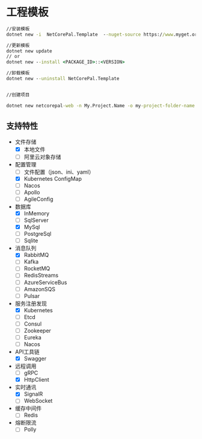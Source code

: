 # 工程模板

``` bat
//安装模板
dotnet new -i  NetCorePal.Template  --nuget-source https://www.myget.org/F/netcorepal/api/v3/index.json

//更新模板
dotnet new update
// or 
dotnet new --install <PACKAGE_ID>::<VERSION>

//卸载模板
dotnet new --uninstall NetCorePal.Template


//创建项目

dotnet new netcorepal-web -n My.Project.Name -o my-project-folder-name
```


## 支持特性

+ 文件存储
    - [x] 本地文件
    - [ ] 阿里云对象存储
+ 配置管理
    - [ ] 文件配置（json、ini、yaml）
    - [x] Kubernetes ConfigMap
    - [ ] Nacos
    - [ ] Apollo
    - [ ] AgileConfig
+ 数据库
    - [x] InMemory
    - [ ] SqlServer
    - [x] MySql
    - [ ] PostgreSql
    - [ ] Sqlite
+ 消息队列
    - [x] RabbitMQ
    - [ ] Kafka
    - [ ] RocketMQ
    - [ ] RedisStreams
    - [ ] AzureServiceBus
    - [ ] AmazonSQS
    - [ ] Pulsar
+ 服务注册发现
    - [x] Kubernetes
    - [ ] Etcd
    - [ ] Consul
    - [ ] Zookeeper
    - [ ] Eureka
    - [ ] Nacos
+ API工具链
    - [x] Swagger
+ 远程调用
    - [ ] gRPC
    - [x] HttpClient
+ 实时通讯
    - [x] SignalR
    - [ ] WebSocket
+ 缓存中间件
    - [ ] Redis
+ 熔断限流
    - [ ] Polly
